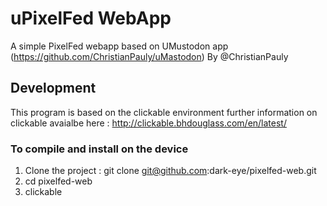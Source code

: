# uPixelFed WebApp

A simple PixelFed webapp based on UMustodon app (https://github.com/ChristianPauly/uMastodon) By @ChristianPauly

## Development

This program is based on  the clickable environment further information on clickable avaialbe here : http://clickable.bhdouglass.com/en/latest/

### To compile  and install on the device
1. Clone the project : git clone git@github.com:dark-eye/pixelfed-web.git
1. cd pixelfed-web
1. clickable
